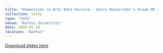 ```yaml
---
title: "Humanities \& Arts Data Service - Every Researcher's Dream OR an Administrative Nightmare"
collection: talks
type: "talk"
venue: "Aarhus University"
date: 2020-02-18
location: "Aarhus"
---
```


[Download slides here](http://knielbo.github.io/files/kln_os.pdf)
